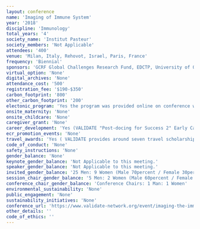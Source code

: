 ```yaml
---
layout: conference 
name: 'Imaging of Immune System'
year: '2018'
discipline: 'Immunology'
total_years: '4'
society_name: 'Institut Pasteur'
society_members: 'Not Applicable'
attendees: '400'
venue: 'Milan, Italy, Rehovot, Israel, Paris, France'
frequency: 'Biennial'
sponsors: 'GCRF Global Challenges Research Fund, EDCTP, University of Oxford, MRC Medical Research Council, BBSRC bioscience for the future, London School of Hygiene & Tropical Medicine'
virtual_option: 'None'
digital_archives: 'None'
attendance_cost: '500'
registration_fee: '$190-$350'
carbon_footprint: '800'
other_carbon_footprint: '200'
electonic_program: 'Yes the program was provided online on conference website.'
onsite_maternity: 'None'
onsite_childcare: 'None'
caregiver_grant: 'None'
career_development: 'Yes (VALIDATE "Post-docing for Success 2" Early Career Researchers Workshop:This workshop aims to help VALIDATE Early Career Researchers (Associate and post-graduate student Affiliate members) widen and improve non-technical skills necessary to progress their careers. This is a small, informal workshop, which will provide lots of opportunity to get to know fellow VALIDATE post-docs/post-grads from around the world. The workshop will be run as part of the VALIDATE Network 2019 Annual Meeting and is a follow-on workshop to our 2018 ECR workshop, and so will contain different information to 2018. Agenda: This one day workshop will include sessions about career planning for success, how to communicate your research effectively, grant writing, and leadership, as well as our highly successful career panel Q&A of senior members of VALIDAT. This session will discuss how to plan effectively for career success, and guide you through some exercises and questions to get you thinking and planning your next career steps. Managing yourself: great leadership  As you step up in your career into roles requiring management, particularly as a Group Leader, how can you be a Leader who inspires, motivates and supports your team to success? How to communicate well around vaccine research  With extensive experience in communications around vaccines, particularly the Ebola vaccine trials in Africa, we will discuss best practice in communicating your research, the risks and pitfalls that can occur with vaccines, and how to deal well with these. Career planning for success  Senior members of VALIDATE from different walks of the post post-doc career trajectory will give short talks about their careers, tips and advice for our ECRs, and then answer questions from our audience about having a successful career in science Planning and writing a great grant application  As a senior and successful academic researcher, will talk us through how to plan and write a great grant application – from finding your initial scientific idea and finding collaborators, through to what funders are looking for, how to write well, tips for success, and insights from the various review panels she’s sat on.)'
ecr_promotion_events: 'None'
travel_awards: 'Yes ( VALIDATE provides around seven travel scholarships each year to enable LMIC Investigator and Associate Network members to attend the Annual Meeting (including the ECR workshop and VALIDATE-BSI Conference in 2019,Up to £3000 per person is available via competitive application to the Network Management Board (NMB). We particularly welcome applications from Early Career Researcher Associate VALIDATE members who do not have their own funding available. If you have received a VALIDATE travel scholarship previously, you are still eligible to apply in 2019.)'
code_of_conduct: 'None'
safety_instructions: 'None'
gender_balance: 'None'
keynote_gender_balance: 'Not Applicable to this meeting.'
speaker_gender_balance: 'Not Applicable to this meeting.'
invited_gender_balance: '25 Men: 9 Women (Male 70percent / Female 30percent)'
session_chair_gender_balance: '5 Men: 2 Women (Male 60percent / Female 40percent)'
conference_chair_gender_balance: 'Conference Chairs: 1 Man: 1 Women'
environmental_sustainability: 'None'
public_engagement: 'None'
sustainability_initiatives: 'None'
conference_url: 'https://www.validate-network.org/event/imaging-the-immune-system-2018'
other_details: ''
code_of_ethics: ''
---
```

